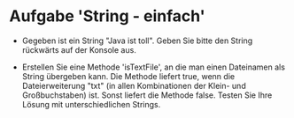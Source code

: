 # Aufgabe 'String - einfach'

- Gegeben ist ein String "Java ist toll". Geben Sie bitte den String rückwärts auf der Konsole aus.
   
- Erstellen Sie eine Methode 'isTextFile', an die man einen Dateinamen als String übergeben kann. Die Methode liefert true, wenn die Dateierweiterung "txt" (in allen Kombinationen der Klein- und Großbuchstaben) ist. Sonst liefert die Methode false. Testen Sie Ihre Lösung mit unterschiedlichen Strings.

